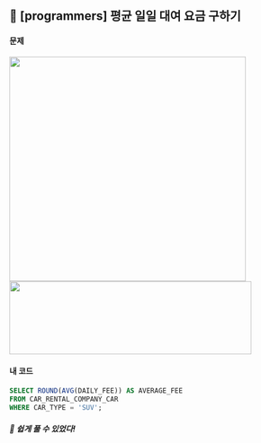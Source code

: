 ## 📍 [programmers] 평균 일일 대여 요금 구하기 <br>

#### 문제 <br>
<img src="https://github.com/yejinsohn/TIL/assets/104317217/7912319c-15d7-416e-b5cf-25a2cf135fe8" width="420" height="400"/>
<img src="https://github.com/yejinsohn/TIL/assets/104317217/60bcc24a-e02a-4763-9962-43bda60bc5eb" width="430" height="130"/>

#### 내 코드 <br>

```sql
SELECT ROUND(AVG(DAILY_FEE)) AS AVERAGE_FEE
FROM CAR_RENTAL_COMPANY_CAR
WHERE CAR_TYPE = 'SUV';
```

##### 🌿 쉽게 풀 수 있었다!
